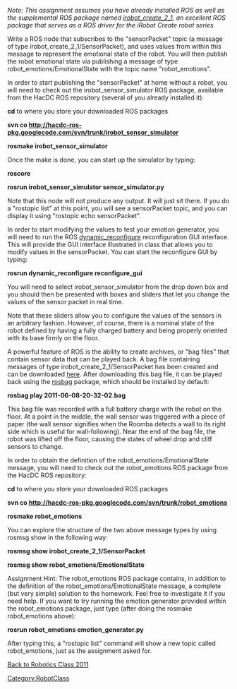 *Note: This assignment assumes you have already installed ROS as well as
the supplemental ROS package named
[irobot_create_2_1](http://www.ros.org/wiki/irobot_create_2_1), an
excellent ROS package that serves as a ROS driver for the iRobot Create
robot series.*

Write a ROS node that subscribes to the "sensorPacket" topic (a message
of type irobot_create_2_1/SensorPacket), and uses values from within
this message to represent the emotional state of the robot. You will
then publish the robot emotional state via publishing a message of type
robot_emotions/EmotionalState with the topic name "robot_emotions".

In order to start publishing the "sensorPacket" at home without a robot,
you will need to check out the irobot_sensor_simulator ROS package,
available from the HacDC ROS repository (several of you already
installed it):

**cd** to where you store your downloaded ROS packages

**svn co
<http://hacdc-ros-pkg.googlecode.com/svn/trunk/irobot_sensor_simulator>**

**rosmake irobot_sensor_simulator**

Once the make is done, you can start up the simulator by typing:

**roscore**

**rosrun irobot_sensor_simulator sensor_simulator.py**

Note that this node will not produce any output. It will just sit there.
If you do a "rostopic list" at this point, you will see a sensorPacket
topic, and you can display it using "rostopic echo sensorPacket".

In order to start modifying the values to test your emotion generator,
you will need to run the ROS
[dynamic_reconfigure](http://www.ros.org/wiki/dynamic_reconfigure)
reconfiguration GUI interface. This will provide the GUI interface
illustrated in class that allows you to modify values in the
sensorPacket. You can start the reconfigure GUI by typing:

**rosrun dynamic_reconfigure reconfigure_gui**

You will need to select irobot_sensor_simulator from the drop down box
and you should then be presented with boxes and sliders that let you
change the values of the sensor packet in real time.

Note that these sliders allow you to configure the values of the sensors
in an arbitrary fashion. However, of course, there is a nominal state of
the robot defined by having a fully charged battery and being properly
oriented with its base firmly on the floor.

A powerful feature of ROS is the ability to create archives, or "bag
files" that contain sensor data that can be played back. A bag file
containing messages of type irobot_create_2_1/SensorPacket has been
created and can be downloaded
[here](http://hacdc-ros-pkg.googlecode.com/files/2011-06-08-20-32-02.bag).
After downloading this bag file, it can be played back using the
[rosbag](http://www.ros.org/wiki/rosbag) package, which should be
installed by default:

**rosbag play 2011-06-08-20-32-02.bag**

This bag file was recorded with a full battery charge with the robot on
the floor. At a point in the middle, the wall sensor was triggered with
a piece of paper (the wall sensor signifies when the Roomba detects a
wall to its right side which is useful for wall-following). Near the end
of the bag file, the robot was lifted off the floor, causing the states
of wheel drop and cliff sensors to change.

In order to obtain the definition of the robot_emotions/EmotionalState
message, you will need to check out the robot_emotions ROS package from
the HacDC ROS repository:

**cd** to where you store your downloaded ROS packages

**svn co
<http://hacdc-ros-pkg.googlecode.com/svn/trunk/robot_emotions>**

**rosmake robot_emotions**

You can explore the structure of the two above message types by using
rosmsg show in the following way:

**rosmsg show irobot_create_2_1/SensorPacket**

**rosmsg show robot_emotions/EmotionalState**

Assignment Hint: The robot_emotions ROS package contains, in addition to
the definition of the robot_emotions/EmotionalState message, a complete
(but very simple) solution to the homework. Feel free to investigate it
if you need help. If you want to try running the emotion generator
provided within the robot_emotions package, just type (after doing the
rosmake robot_emotions above):

**rosrun robot_emotions emotion_generator.py**

After typing this, a "rostopic list" command will show a new topic
called robot_emotions, just as the assignment asked for.

[Back to Robotics Class
2011](http://wiki.hacdc.org/index.php/Robotics_Class_2011)

[Category:RobotClass](Category:RobotClass)
